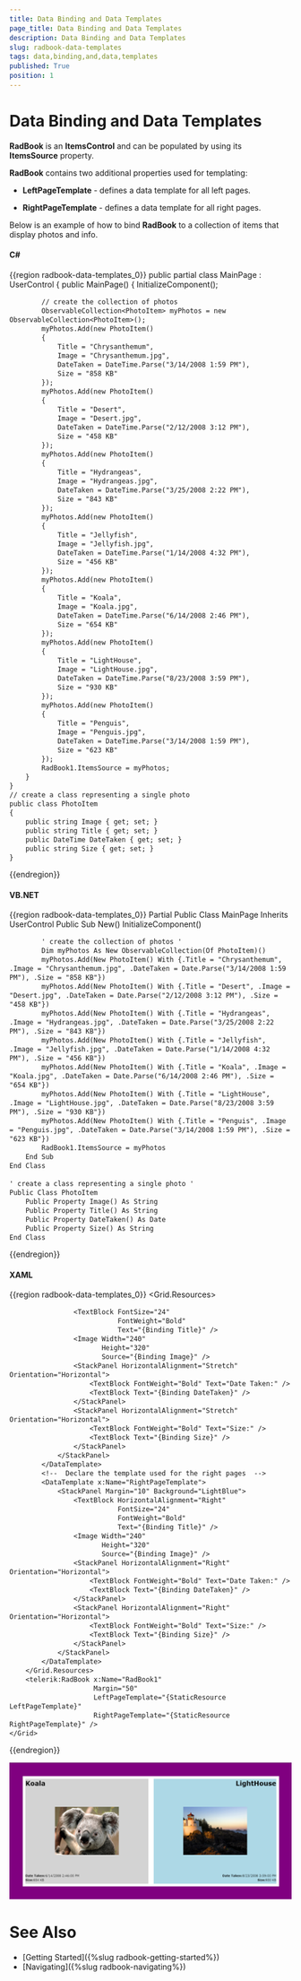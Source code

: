 ```yaml
---
title: Data Binding and Data Templates
page_title: Data Binding and Data Templates
description: Data Binding and Data Templates
slug: radbook-data-templates
tags: data,binding,and,data,templates
published: True
position: 1
---
```


# Data Binding and Data Templates

__RadBook__ is an __ItemsControl__ and can be populated by using its __ItemsSource__ property.

__RadBook__ contains two additional properties used for templating:

* __LeftPageTemplate__ - defines a data template for all left pages.

* __RightPageTemplate__ - defines a data template for all right pages.

Below is an example of how to bind __RadBook__ to a collection of items that display photos and info.

#### __C#__
{{region radbook-data-templates_0}}
	public partial class MainPage : UserControl
	{
		public MainPage()
		{
			InitializeComponent();

			// create the collection of photos
			ObservableCollection<PhotoItem> myPhotos = new ObservableCollection<PhotoItem>();
			myPhotos.Add(new PhotoItem()
			{
				Title = "Chrysanthemum",
				Image = "Chrysanthemum.jpg",
				DateTaken = DateTime.Parse("3/14/2008 1:59 PM"),
				Size = "858 KB"
			});
			myPhotos.Add(new PhotoItem()
			{
				Title = "Desert",
				Image = "Desert.jpg",
				DateTaken = DateTime.Parse("2/12/2008 3:12 PM"),
				Size = "458 KB"
			});
			myPhotos.Add(new PhotoItem()
			{
				Title = "Hydrangeas",
				Image = "Hydrangeas.jpg",
				DateTaken = DateTime.Parse("3/25/2008 2:22 PM"),
				Size = "843 KB"
			});
			myPhotos.Add(new PhotoItem()
			{
				Title = "Jellyfish",
				Image = "Jellyfish.jpg",
				DateTaken = DateTime.Parse("1/14/2008 4:32 PM"),
				Size = "456 KB"
			});
			myPhotos.Add(new PhotoItem()
			{
				Title = "Koala",
				Image = "Koala.jpg",
				DateTaken = DateTime.Parse("6/14/2008 2:46 PM"),
				Size = "654 KB"
			});
			myPhotos.Add(new PhotoItem()
			{
				Title = "LightHouse",
				Image = "LightHouse.jpg",
				DateTaken = DateTime.Parse("8/23/2008 3:59 PM"),
				Size = "930 KB"
			});
			myPhotos.Add(new PhotoItem()
			{
				Title = "Penguis",
				Image = "Penguis.jpg",
				DateTaken = DateTime.Parse("3/14/2008 1:59 PM"),
				Size = "623 KB"
			});
			RadBook1.ItemsSource = myPhotos;
		}
	}
	// create a class representing a single photo
	public class PhotoItem
	{
		public string Image { get; set; }
		public string Title { get; set; }
		public DateTime DateTaken { get; set; }
		public string Size { get; set; }
	}
{{endregion}}

#### __VB.NET__
{{region radbook-data-templates_0}}
	Partial Public Class MainPage
		Inherits UserControl
		Public Sub New()
			InitializeComponent()

			' create the collection of photos '
			Dim myPhotos As New ObservableCollection(Of PhotoItem)()
			myPhotos.Add(New PhotoItem() With {.Title = "Chrysanthemum", .Image = "Chrysanthemum.jpg", .DateTaken = Date.Parse("3/14/2008 1:59 PM"), .Size = "858 KB"})
			myPhotos.Add(New PhotoItem() With {.Title = "Desert", .Image = "Desert.jpg", .DateTaken = Date.Parse("2/12/2008 3:12 PM"), .Size = "458 KB"})
			myPhotos.Add(New PhotoItem() With {.Title = "Hydrangeas", .Image = "Hydrangeas.jpg", .DateTaken = Date.Parse("3/25/2008 2:22 PM"), .Size = "843 KB"})
			myPhotos.Add(New PhotoItem() With {.Title = "Jellyfish", .Image = "Jellyfish.jpg", .DateTaken = Date.Parse("1/14/2008 4:32 PM"), .Size = "456 KB"})
			myPhotos.Add(New PhotoItem() With {.Title = "Koala", .Image = "Koala.jpg", .DateTaken = Date.Parse("6/14/2008 2:46 PM"), .Size = "654 KB"})
			myPhotos.Add(New PhotoItem() With {.Title = "LightHouse", .Image = "LightHouse.jpg", .DateTaken = Date.Parse("8/23/2008 3:59 PM"), .Size = "930 KB"})
			myPhotos.Add(New PhotoItem() With {.Title = "Penguis", .Image = "Penguis.jpg", .DateTaken = Date.Parse("3/14/2008 1:59 PM"), .Size = "623 KB"})
			RadBook1.ItemsSource = myPhotos
		End Sub
	End Class
	
	' create a class representing a single photo '
	Public Class PhotoItem
		Public Property Image() As String
		Public Property Title() As String
		Public Property DateTaken() As Date
		Public Property Size() As String
	End Class
{{endregion}}

#### __XAML__
{{region radbook-data-templates_0}}
	<Grid x:Name="LayoutRoot" Background="Purple">
		<Grid.Resources>
			<!--  Declare the template used for the left pages  -->
			<DataTemplate x:Name="LeftPageTemplate">
				<StackPanel Margin="10" Background="LightGray">

					<TextBlock FontSize="24" 
							   FontWeight="Bold"
							   Text="{Binding Title}" />
					<Image Width="240" 
						   Height="320"
						   Source="{Binding Image}" />
					<StackPanel HorizontalAlignment="Stretch" Orientation="Horizontal">
						<TextBlock FontWeight="Bold" Text="Date Taken:" />
						<TextBlock Text="{Binding DateTaken}" />
					</StackPanel>
					<StackPanel HorizontalAlignment="Stretch" Orientation="Horizontal">
						<TextBlock FontWeight="Bold" Text="Size:" />
						<TextBlock Text="{Binding Size}" />
					</StackPanel>
				</StackPanel>
			</DataTemplate>
			<!--  Declare the template used for the right pages  -->
			<DataTemplate x:Name="RightPageTemplate">
				<StackPanel Margin="10" Background="LightBlue">
					<TextBlock HorizontalAlignment="Right" 
							   FontSize="24"
							   FontWeight="Bold"
							   Text="{Binding Title}" />
					<Image Width="240" 
						   Height="320"
						   Source="{Binding Image}" />
					<StackPanel HorizontalAlignment="Right" Orientation="Horizontal">
						<TextBlock FontWeight="Bold" Text="Date Taken:" />
						<TextBlock Text="{Binding DateTaken}" />
					</StackPanel>
					<StackPanel HorizontalAlignment="Right" Orientation="Horizontal">
						<TextBlock FontWeight="Bold" Text="Size:" />
						<TextBlock Text="{Binding Size}" />
					</StackPanel>
				</StackPanel>
			</DataTemplate>
		</Grid.Resources>
		<telerik:RadBook x:Name="RadBook1" 
						 Margin="50"
						 LeftPageTemplate="{StaticResource LeftPageTemplate}"
						 RightPageTemplate="{StaticResource RightPageTemplate}" />
	</Grid>
{{endregion}}

![RadBook DataBinding](images/book_datatemplates.png)

# See Also
 * [Getting Started]({%slug radbook-getting-started%})
 * [Navigating]({%slug radbook-navigating%})